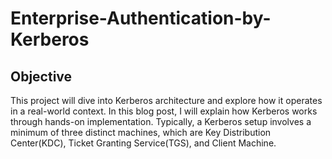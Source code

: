 # Enterprise-Authentication-by-Kerberos

## Objective
This project will dive into Kerberos architecture and explore how it operates in a real-world context. In this blog post, I will explain how Kerberos works through hands-on implementation.
Typically, a Kerberos setup involves a minimum of three distinct machines, which are Key Distribution Center(KDC), Ticket Granting Service(TGS), and Client Machine.
